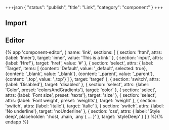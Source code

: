 +++json
{
  "status": "publish",
  "title": "Link",
  "category": "component"
}
+++

## Import

<app-component-import componentName="link"></app-component-import>

## Editor

{%
  app 'component-editor', {
    name: 'link',
    sections: [
      {
        section: 'html',
        attrs: {label: 'Inner'},
        target: 'inner',
        value: 'This is a link.'
      },
      {
        section: 'input',
        attrs: {label: 'Href'},
        target: 'href',
        value: '#'
      },
      {
        section: 'select',
        attrs: {
          label: 'Target',
          items: [
            {content: 'Default', value: '_default', selected: true},
            {content: '_blank', value: '_blank'},
            {content: '_parent', value: '_parent'},
            {content: '_top', value: '_top'}
          ]
        },
        target: 'target'
      },
      {
        section: 'switch',
        attrs: {label: 'Disabled'},
        target: 'disabled'
      },
      {
        section: 'select',
        attrs: {label: 'Color', preset: 'colorsAndGradients'},
        target: 'color'
      },
      {
        section: 'select',
        attrs: {label: 'Font size', preset: 'texts'},
        target: 'size'
      },
      {
        section: 'select',
        attrs: {label: 'Font weight', preset: 'weights'},
        target: 'weight'
      },
      {
        section: 'switch',
        attrs: {label: 'Italic'},
        target: 'italic'
      },
      {
        section: 'switch',
        attrs: {label: 'No underline'},
        target: 'noUnderline'
      },
      {
        section: 'css',
        attrs: {
          label: 'Style deep',
          placeholder: ':host, .main, .any { ... }'
        },
        target: 'styleDeep'
      }
    ]
  }
%}{% endapp %}
